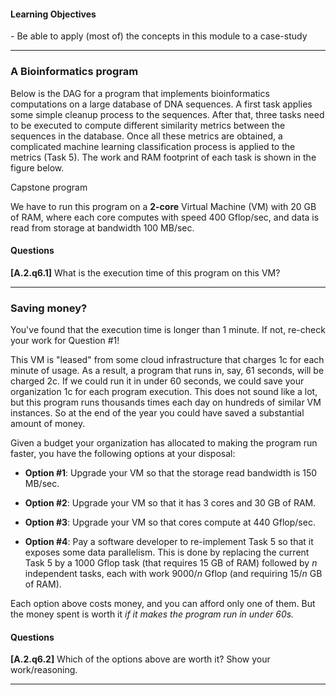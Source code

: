 
#### Learning Objectives
<div class="learningObjectiveBox" markdown="1">
- Be able to apply (most of) the concepts in this module to a case-study
</div>

---

### A Bioinformatics program

Below is the DAG for a program that implements bioinformatics computations on a
large database of DNA sequences. A first task applies some
simple cleanup process to the sequences. After that, three tasks need to be
executed to compute different similarity metrics between the sequences in the
database. Once all these metrics are obtained, a complicated machine learning
classification process is applied to the metrics (Task 5). The work and RAM footprint of
each task is shown in the figure below.

<object class="figure" type="image/svg+xml" data="{{ site.baseurl }}/public/img/multi_core_computing/capstone.svg">Capstone program</object>
<p></p>


We have to run this program on a **2-core** Virtual Machine (VM) with 20
GB of RAM, where each core computes with speed 400 Gflop/sec, and data is
read from storage at bandwidth 100 MB/sec.

#### Questions

**[A.2.q6.1]** What is the execution time of this program on this VM?

---

### Saving money?

You've found that the execution time is longer than 1 minute. If not, 
re-check your work for Question #1!

This VM is "leased" from some cloud infrastructure that charges 1c for each
minute of usage. As a result, a program that runs in, say, 61 seconds,
will be charged 2c. If we could run it in under 60 seconds, we could save
your organization 1c for each program execution. This does not sound like a
lot, but this program runs thousands times each day on hundreds of similar
VM instances. So at the end of the year you could have saved a substantial
amount of money.

Given a budget your organization has allocated to making the program run
faster, you have the following options at your disposal:

  - **Option #1**: Upgrade your VM so that the storage read bandwidth is
    150 MB/sec. 

  - **Option #2**: Upgrade your VM so that it has 3 cores and 30 GB of RAM. 

  - **Option #3**: Upgrade your VM so that cores compute at 440 Gflop/sec. 

  - **Option #4**: Pay a software developer to
    re-implement Task 5 so that it exposes some data parallelism. This is
    done by replacing the current Task 5 by a 1000  Gflop task (that requires 15 GB of RAM) followed by
    $n$ independent tasks, each with work 9000/$n$ Gflop (and requiring 15/$n$ GB of RAM).

Each option above costs money, and you can afford only one of them. But the money spent is
worth it *if it makes the program run in under 60s.*

#### Questions

**[A.2.q6.2]** Which of the options above are worth it? Show your work/reasoning.

---
